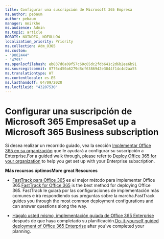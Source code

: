 ```yaml
---
title: Configurar una suscripción de Microsoft 365 Empresa
ms.author: pebaum
author: pebaum
manager: mnirkhe
ms.audience: Admin
ms.topic: article
ROBOTS: NOINDEX, NOFOLLOW
localization_priority: Priority
ms.collection: Adm_O365
ms.custom:
- "9002444"
- "4795"
ms.openlocfilehash: eb837d6a09f57c60c05dc2fdb641c2d6b2ee6b91
ms.sourcegitcommit: 0776c450a6279d8cf6386942e3844f14c4d2aa55
ms.translationtype: HT
ms.contentlocale: es-ES
ms.lasthandoff: 04/09/2020
ms.locfileid: "43207530"
---
```

# <a name="set-up-a-microsoft-365-business-subscription"></a><span data-ttu-id="b576d-102">Configurar una suscripción de Microsoft 365 Empresa</span><span class="sxs-lookup"><span data-stu-id="b576d-102">Set up a Microsoft 365 Business subscription</span></span>

<span data-ttu-id="b576d-103">Si desea realizar un recorrido guiado, vea la sección [Implementar Office 365 en su organización](https://docs.microsoft.com/office365/enterprise/setup-overview-for-enterprises) que le ayudará a configurar su suscripción a Enterprise.</span><span class="sxs-lookup"><span data-stu-id="b576d-103">For a guided walk through, please refer to [Deploy Office 365 for your organization](https://docs.microsoft.com/office365/enterprise/setup-overview-for-enterprises) to help you get set up with your Enterprise subscription.</span></span>

<span data-ttu-id="b576d-104">**Más recursos óptimos**</span><span class="sxs-lookup"><span data-stu-id="b576d-104">**More great Resources**</span></span>

- <span data-ttu-id="b576d-105">[FastTrack para Office 365](https://docs.microsoft.com/fasttrack/O365-fasttrack-benefit-for-office-365) es el mejor método para implementar Office 365.</span><span class="sxs-lookup"><span data-stu-id="b576d-105">[FastTrack for Office 365](https://docs.microsoft.com/fasttrack/O365-fasttrack-benefit-for-office-365) is the best method for deploying Office 365.</span></span> <span data-ttu-id="b576d-106">FastTrack le guiará por las configuraciones de implementación más comunes e irá respondiendo sus preguntas sobre la marcha.</span><span class="sxs-lookup"><span data-stu-id="b576d-106">FastTrack guides you through the most common deployment configurations and can answer questions along the way.</span></span> 

- <span data-ttu-id="b576d-107">[Hágalo usted mismo, implementación guiada de Office 365 Enterprise](https://docs.microsoft.com/office365/enterprise/setup-overview-for-enterprises#do-it-yourself-guided-deployment-of-office-365-enterprise) después de que haya completado su planificación.</span><span class="sxs-lookup"><span data-stu-id="b576d-107">[Do-it-yourself guided deployment of Office 365 Enterprise](https://docs.microsoft.com/office365/enterprise/setup-overview-for-enterprises#do-it-yourself-guided-deployment-of-office-365-enterprise) after you've completed your planning.</span></span> 
